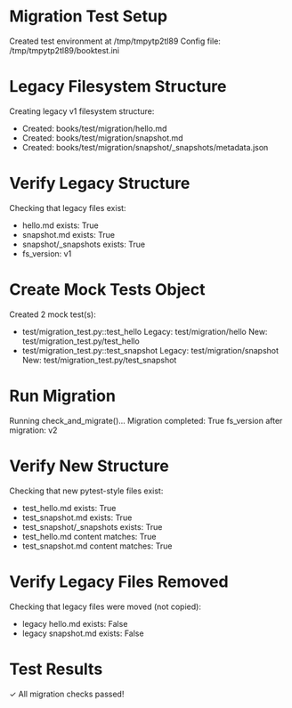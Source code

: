 # Migration Test Setup

Created test environment at /tmp/tmpytp2tl89
Config file: /tmp/tmpytp2tl89/booktest.ini

# Legacy Filesystem Structure

Creating legacy v1 filesystem structure:
 - Created: books/test/migration/hello.md
 - Created: books/test/migration/snapshot.md
 - Created: books/test/migration/snapshot/_snapshots/metadata.json

# Verify Legacy Structure

Checking that legacy files exist:
 - hello.md exists: True
 - snapshot.md exists: True
 - snapshot/_snapshots exists: True
 - fs_version: v1

# Create Mock Tests Object

Created 2 mock test(s):
 - test/migration_test.py::test_hello
   Legacy: test/migration/hello
   New: test/migration_test.py/test_hello
 - test/migration_test.py::test_snapshot
   Legacy: test/migration/snapshot
   New: test/migration_test.py/test_snapshot

# Run Migration

Running check_and_migrate()...
Migration completed: True
fs_version after migration: v2

# Verify New Structure

Checking that new pytest-style files exist:
 - test_hello.md exists: True
 - test_snapshot.md exists: True
 - test_snapshot/_snapshots exists: True
 - test_hello.md content matches: True
 - test_snapshot.md content matches: True

# Verify Legacy Files Removed

Checking that legacy files were moved (not copied):
 - legacy hello.md exists: False
 - legacy snapshot.md exists: False

# Test Results

✓ All migration checks passed!
